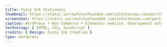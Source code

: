 ```yaml
---
title: Fuzzy Ink Stationery
thumbnail: https://static.sorrowfulunfounded.com/colettesnow.com/portfolio/artoffam/artoffam_thumb.png
screenshot: https://static.sorrowfulunfounded.com/colettesnow.com/portfolio/artoffam/artoffam_full.png
caption: WordPress + Woo Commerce + Elementor website. Development only. Design by Fuzzy Ink Creative
technology: [ XHTML, CSS, JavaScript ]
credits: { Design: Fuzzy Ink Creative }
type: wordpress
---
```

